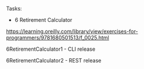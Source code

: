 Tasks:

- 6 Retirement Calculator

https://learning.oreilly.com/library/view/exercises-for-programmers/9781680501513/f_0025.html

6RetirementCalculator1 - CLI release

6RetirementCalculator2 - REST release
